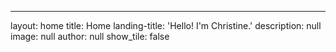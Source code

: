 ---
layout: home
title: Home
landing-title: 'Hello! I'm Christine.'
description: null
image: null
author: null
show_tile: false